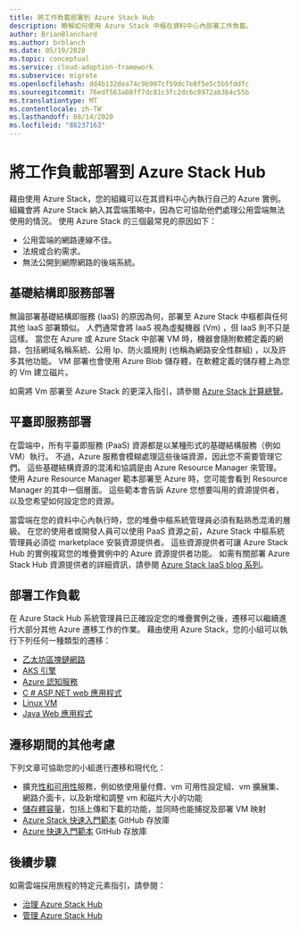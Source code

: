 ```yaml
---
title: 將工作負載部署到 Azure Stack Hub
description: 瞭解如何使用 Azure Stack 中樞在資料中心內部署工作負載。
author: BrianBlanchard
ms.author: brblanch
ms.date: 05/19/2020
ms.topic: conceptual
ms.service: cloud-adoption-framework
ms.subservice: migrate
ms.openlocfilehash: dd4b132dea74c9b907cf59dc7e8f5e5c5b5fddfc
ms.sourcegitcommit: 76edf563a08ff7dc81c3fc2dc6c8972ab3b4c55b
ms.translationtype: MT
ms.contentlocale: zh-TW
ms.lasthandoff: 08/14/2020
ms.locfileid: "88237163"
---
```

# <a name="deploy-workloads-to-azure-stack-hub"></a>將工作負載部署到 Azure Stack Hub

藉由使用 Azure Stack，您的組織可以在其資料中心內執行自己的 Azure 實例。 組織會將 Azure Stack 納入其雲端策略中，因為它可協助他們處理公用雲端無法使用的情況。 使用 Azure Stack 的三個最常見的原因如下：
* 公用雲端的網路連線不佳。
* 法規或合約需求。
* 無法公開到網際網路的後端系統。

## <a name="infrastructure-as-a-service-deployment"></a>基礎結構即服務部署

無論部署基礎結構即服務 (IaaS) 的原因為何，部署至 Azure Stack 中樞都與任何其他 IaaS 部署類似。 人們通常會將 IaaS 視為虛擬機器 (Vm) ，但 IaaS 則不只是這樣。 當您在 Azure 或 Azure Stack 中部署 VM 時，機器會隨附軟體定義的網路，包括網域名稱系統、公用 Ip、防火牆規則 (也稱為網路安全性群組) ，以及許多其他功能。 VM 部署也會使用 Azure Blob 儲存體，在軟體定義的儲存體上為您的 Vm 建立磁片。

如需將 Vm 部署至 Azure Stack 的更深入指引，請參閱 [Azure Stack 計算總覽](https://docs.microsoft.com/azure-stack/user/azure-stack-compute-overview?view=azs-2002)。

## <a name="platform-as-a-service-deployment"></a>平臺即服務部署

在雲端中，所有平臺即服務 (PaaS) 資源都是以某種形式的基礎結構服務（例如 VM）執行。 不過，Azure 服務會模糊處理這些後端資源，因此您不需要管理它們。 這些基礎結構資源的混淆和協調是由 Azure Resource Manager 來管理。 使用 Azure Resource Manager 範本部署至 Azure 時，您可能會看到 Resource Manager 的其中一個層面。 這些範本會告訴 Azure 您想要叫用的資源提供者，以及您希望如何設定您的資源。

當雲端在您的資料中心內執行時，您的堆疊中樞系統管理員必須有點熟悉混淆的層級。 在您的使用者或開發人員可以使用 PaaS 資源之前，Azure Stack 中樞系統管理員必須從 marketplace 安裝資源提供者。 這些資源提供者可讓 Azure Stack Hub 的實例複寫您的堆疊實例中的 Azure 資源提供者功能。 如需有關部署 Azure Stack Hub 資源提供者的詳細資訊，請參閱 [Azure Stack IaaS blog 系列](https://azure.microsoft.com/blog/azure-stack-iaas-part-one/)。

## <a name="deploy-workloads"></a>部署工作負載

在 Azure Stack Hub 系統管理員已正確設定您的堆疊實例之後，遷移可以繼續進行大部分其他 Azure 遷移工作的作業。 藉由使用 Azure Stack，您的小組可以執行下列任何一種類型的遷移：

- [乙太坊區塊鏈網路](https://docs.microsoft.com/azure-stack/user/azure-stack-ethereum?view=azs-2002)
- [AKS 引擎](https://docs.microsoft.com/azure-stack/user/azure-stack-kubernetes-aks-engine-overview?view=azs-2002)
- [Azure 認知服務](https://docs.microsoft.com/azure-stack/user/azure-stack-solution-template-cognitive-services?view=azs-2002)
- [C # ASP.NET web 應用程式](https://docs.microsoft.com/azure-stack/user/azure-stack-dev-start-howto-vm-dotnet?view=azs-2002)
- [Linux VM](https://docs.microsoft.com/azure-stack/user/azure-stack-dev-start-howto-deploy-linux?view=azs-2002)
- [Java Web 應用程式](https://docs.microsoft.com/azure-stack/user/azure-stack-dev-start-howto-vm-java?view=azs-2002)

## <a name="additional-considerations-during-migration"></a>遷移期間的其他考慮

下列文章可協助您的小組進行遷移和現代化：

- 擴充[性和可用性](https://azure.microsoft.com/blog/azure-stack-iaas-part-six/)服務，例如依使用量付費、vm 可用性設定組、vm 擴展集、網路介面卡，以及新增和調整 vm 和磁片大小的功能
- [儲存體容量](https://azure.microsoft.com/blog/azure-stack-iaas-part-3/)，包括上傳和下載的功能，並同時也能捕捉及部署 VM 映射
- [Azure Stack 快速入門範本](https://github.com/Azure/AzureStack-QuickStart-Templates) GitHub 存放庫
- [Azure 快速入門範本](https://github.com/Azure/Azure-QuickStart-Templates) GitHub 存放庫

## <a name="next-steps"></a>後續步驟

如需雲端採用旅程的特定元素指引，請參閱：

- [治理 Azure Stack Hub](./govern.md)
- [管理 Azure Stack Hub](./manage.md)
